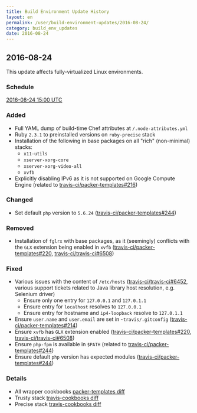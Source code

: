 ```yaml
---
title: Build Environment Update History
layout: en
permalink: /user/build-environment-updates/2016-08-24/
category: build_env_updates
date: 2016-08-24
---
```


## 2016-08-24

This update affects fully-virtualized Linux environments.

### Schedule

[2016-08-24 15:00 UTC](http://everytimezone.com/#2016-8-24,180,cn3)

### Added

- Full YAML dump of build-time Chef attributes at `/.node-attributes.yml`
- Ruby `2.3.1` to preinstalled versions on `ruby-precise` stack
- Installation of the following in base packages on all "rich" (non-minimal)
  stacks:
  - `x11-utils`
  - `xserver-xorg-core`
  - `xserver-xorg-video-all`
  - `xvfb`
- Explicitly disabling IPv6 as it is not supported on Google Compute Engine
  (related to [travis-ci/packer-templates#216])

### Changed

- Set default `php` version to `5.6.24`
  ([travis-ci/packer-templates#244])

### Removed

- Installation of `fglrx` with base packages, as it (seemingly) conflicts with
  the `GLX` extension being enabled in `xvfb` ([travis-ci/packer-templates#220],
[travis-ci/travis-ci#6508])

### Fixed

- Various issues with the content of `/etc/hosts` ([travis-ci/travis-ci#6452],
  various support tickets related to Java library host resolution, e.g. Selenium
driver)
  - Ensure only one entry for `127.0.0.1` and `127.0.1.1`
  - Ensure entry for `localhost` resolves to `127.0.0.1`
  - Ensure entry for hostname and `ip4-loopback` resolve to `127.0.1.1`
- Ensure `user.name` and `user.email` are set in `~travis/.gitconfig`
  ([travis-ci/packer-templates#214])
- Ensure `xvfb` has `GLX` extension enabled ([travis-ci/packer-templates#220],
  [travis-ci/travis-ci#6508])
- Ensure `php-fpm` is available in `$PATH` (related to
  [travis-ci/packer-templates#244])
- Ensure default `php` version has expected modules
  ([travis-ci/packer-templates#244])

### Details

- All wrapper cookbooks [packer-templates diff](https://github.com/travis-ci/packer-templates/compare/ec5e103...02fde03)
- Trusty stack [travis-cookbooks diff](https://github.com/travis-ci/travis-cookbooks/compare/3e0e60d...152b200)
- Precise stack [travis-cookbooks diff](https://github.com/travis-ci/travis-cookbooks/compare/db8067b...f77e708)

[travis-ci/packer-templates#216]: https://github.com/travis-ci/packer-templates/issues/216
[travis-ci/packer-templates#244]: https://github.com/travis-ci/packer-templates/issues/244
[travis-ci/packer-templates#220]: https://github.com/travis-ci/packer-templates/issues/220
[travis-ci/travis-ci#6508]: https://github.com/travis-ci/travis-ci/issues/6508
[travis-ci/travis-ci#6452]: https://github.com/travis-ci/travis-ci/issues/6452
[travis-ci/packer-templates#214]: https://github.com/travis-ci/packer-templates/issues/214

